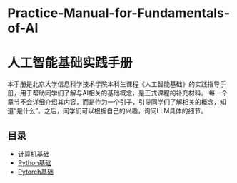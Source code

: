 # Practice-Manual-for-Fundamentals-of-AI
# 人工智能基础实践手册

本手册是北京大学信息科学技术学院本科生课程《人工智能基础》的实践指导手册，用于帮助同学们了解与AI相关的基础概念，是正式课程的补充材料。
每一个章节不会详细介绍其内容，而是作为一个引子，引导同学们了解相关的概念，知道“是什么”。之后，同学们可以根据自己的兴趣，询问LLM具体的细节。

## 目录

- [计算机基础](第0章-计算机基础)
- [Python基础](第1章-Python基础)
- [Pytorch基础](第2章-Pytorch基础)